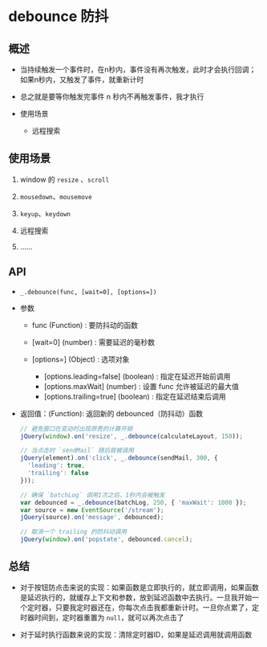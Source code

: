# debounce 防抖

## 概述

+ 当持续触发一个事件时，在n秒内，事件没有再次触发，此时才会执行回调；如果n秒内，又触发了事件，就重新计时
+ 总之就是要等你触发完事件 n 秒内不再触发事件，我才执行

+ 使用场景

  + 远程搜索

## 使用场景

1. window 的 `resize` 、`scroll`

2. `mousedown`、`mousemove`

3. `keyup`、`keydown`

4. 远程搜索

5. ……

## API

+ `_.debounce(func, [wait=0], [options=])`

+ 参数

  + func  (Function) : 要防抖动的函数
  + [wait=0]  (number) : 需要延迟的毫秒数
  + [options=]  (Object) : 选项对象

    + [options.leading=false]  (boolean) : 指定在延迟开始前调用
    + [options.maxWait]  (number) : 设置 func 允许被延迟的最大值
    + [options.trailing=true]  (boolean) : 指定在延迟结束后调用

+ 返回值：(Function): 返回新的 debounced（防抖动）函数

  ```js
  // 避免窗口在变动时出现昂贵的计算开销
  jQuery(window).on('resize', _.debounce(calculateLayout, 150));
  ```

  ```js
  // 当点击时 `sendMail` 随后就被调用
  jQuery(element).on('click', _.debounce(sendMail, 300, {
    'leading': true,
    'trailing': false
  }));
  ```

  ```js
  // 确保 `batchLog` 调用1次之后，1秒内会被触发
  var debounced = _.debounce(batchLog, 250, { 'maxWait': 1000 });
  var source = new EventSource('/stream');
  jQuery(source).on('message', debounced);

  // 取消一个 trailing 的防抖动调用
  jQuery(window).on('popstate', debounced.cancel);
  ```

## 总结

+ 对于按钮防点击来说的实现：如果函数是立即执行的，就立即调用，如果函数是延迟执行的，就缓存上下文和参数，放到延迟函数中去执行。一旦我开始一个定时器，只要我定时器还在，你每次点击我都重新计时。一旦你点累了，定时器时间到，定时器重置为 `null`，就可以再次点击了

+ 对于延时执行函数来说的实现：清除定时器ID，如果是延迟调用就调用函数
